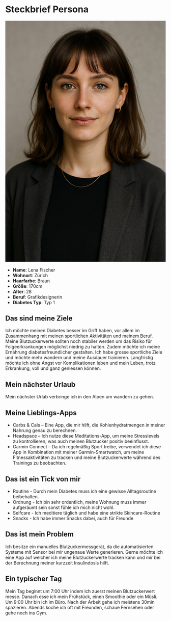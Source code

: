 # Steckbrief Persona

![Lena Fischer](Bild_Lena_Fischer.jpg)

- **Name**: Lena Fischer
- **Wohnort**: Zürich
- **Haarfarbe**: Braun
- **Größe**: 170cm
- **Alter**: 28
- **Beruf**: Grafikdesignerin
- **Diabetes Typ**: Typ 1

## Das sind meine Ziele
Ich möchte meinen Diabetes besser im Griff haben, vor allem im Zusammenhang mit meinen sportlichen Aktivitäten und meinem Beruf. Meine Blutzuckerwerte sollten noch stabiler werden um das Risiko für Folgeerkrankungen möglichst niedrig zu halten. Zudem möchte ich meine Ernährung diabetesfreundlicher gestalten. Ich habe grosse sportliche Ziele und möchte mehr wandern und meine Ausdauer trainieren. Langfristig möchte ich ohne Angst vor Komplikationen leben und mein Leben, trotz Erkrankung, voll und ganz geniessen können.

## Mein nächster Urlaub
Mein nächster Urlab verbringe ich in den Alpen um wandern zu gehen.

## Meine Lieblings-Apps
- Carbs & Cals – Eine App, die mir hilft, die Kohlenhydratmengen in meiner Nahrung genau zu berechnen.
- Headspace – Ich nutze diese Meditations-App, um meine Stresslevels zu kontrollieren, was auch meinen Blutzucker positiv beeinflusst.
- Garmin Connect – Da ich regelmäßig Sport treibe, verwendet ich diese App in Kombination mit meiner Garmin-Smartwatch, um meine Fitnessaktivitäten zu tracken und meine Blutzuckerwerte während des Trainings zu beobachten.

## Das ist ein Tick von mir
- Routine - Durch mein Diabetes muss ich eine gewisse Alltagsroutine beibehalten.
- Ordnung - Ich bin sehr ordentlich, meine Wohnung muss immer aufgeräumt sein sonst fühle ich mich nicht wohl.
- Selfcare - Ich meditiere täglich und habe eine strikte Skincare-Routine
- Snacks - Ich habe immer Snacks dabei, auch für Freunde

## Das ist mein Problem
Ich besitze ein manuelles Blutzuckermessgerät, da die automatisierten Systeme mit Sensor bei mir ungenaue Werte generieren. Gerne möchte ich eine App auf welcher ich meine Blutzuckerwerte tracken kann und mir bei der Berechnung meiner kurzzeit Insulindosis hilft.

## Ein typischer Tag
Mein Tag beginnt um 7:00 Uhr indem ich zuerst meinen Blutzuckerwert messe. Danach esse ich mein Frühstück, einen Smoothie oder ein Müsli. Um 9:00 Uhr bin ich im Büro. Nach der Arbeit gehe ich meistens 30min spazieren. Abends koche ich oft mit Freunden, schaue Fernsehen oder gehe noch ins Gym.

